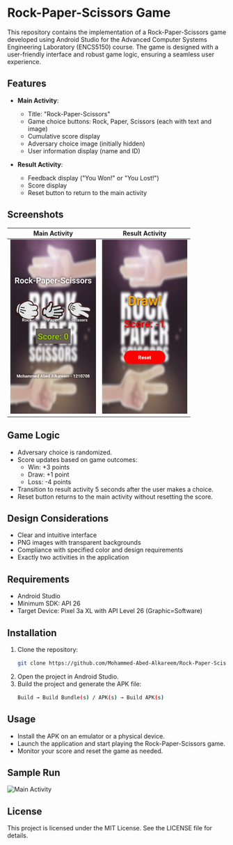 
# Rock-Paper-Scissors Game

This repository contains the implementation of a Rock-Paper-Scissors game developed using Android Studio for the Advanced Computer Systems Engineering Laboratory (ENCS5150) course. The game is designed with a user-friendly interface and robust game logic, ensuring a seamless user experience.

## Features

- **Main Activity**:
  - Title: "Rock-Paper-Scissors"
  - Game choice buttons: Rock, Paper, Scissors (each with text and image)
  - Cumulative score display
  - Adversary choice image (initially hidden)
  - User information display (name and ID)

- **Result Activity**:
  - Feedback display ("You Won!" or "You Lost!")
  - Score display
  - Reset button to return to the main activity

## Screenshots



Main Activity                                                       |  Result Activity
:---------------------------------------------------------------:|:---------------------------------------------------------------:
<img src="Screenshots/MainActivity.jpg" alt="Main Activity" height="400">  |  <img src="Screenshots/ResultActivity.jpg" alt="Main Activity" height="400">


## Game Logic

- Adversary choice is randomized.
- Score updates based on game outcomes:
  - Win: +3 points
  - Draw: +1 point
  - Loss: -4 points
- Transition to result activity 5 seconds after the user makes a choice.
- Reset button returns to the main activity without resetting the score.

## Design Considerations

- Clear and intuitive interface
- PNG images with transparent backgrounds
- Compliance with specified color and design requirements
- Exactly two activities in the application

## Requirements

- Android Studio
- Minimum SDK: API 26
- Target Device: Pixel 3a XL with API Level 26 (Graphic=Software)

## Installation

1. Clone the repository:
   ```sh
   git clone https://github.com/Mohammed-Abed-Alkareem/Rock-Paper-Scissors-Game
   ```
2. Open the project in Android Studio.
3. Build the project and generate the APK file:
   ```sh
   Build → Build Bundle(s) / APK(s) → Build APK(s)
   ```

## Usage

- Install the APK on an emulator or a physical device.
- Launch the application and start playing the Rock-Paper-Scissors game.
- Monitor your score and reset the game as needed.

## Sample Run

<img src="Screenshots/sample_run.gif" alt="Main Activity" height="400">

## License

This project is licensed under the MIT License. See the LICENSE file for details.
